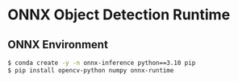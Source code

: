 # ONNX Object Detection Runtime

## ONNX Environment

```bash
$ conda create -y -n onnx-inference python==3.10 pip
$ pip install opencv-python numpy onnx-runtime
```